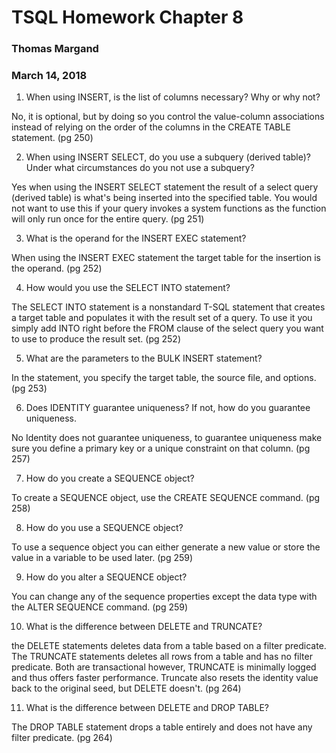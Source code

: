 # TSQL Homework Chapter 8
### Thomas Margand
### March 14, 2018


1. When using INSERT, is the list of columns necessary? Why or why not?

No, it is optional, but by doing so you control the value-column associations instead of relying on the order of the columns in the CREATE TABLE statement. (pg 250)

2. When using INSERT SELECT, do you use a subquery (derived table)? Under what circumstances do you not use a subquery?

Yes when using the INSERT SELECT statement the result of a select query (derived table) is what's being inserted into the specified table.  You would not want to use this if your query invokes a system functions as the function will only run once for the entire query. (pg 251)

3. What is the operand for the INSERT EXEC statement?

When using the INSERT EXEC statement the target table for the insertion is the operand. (pg 252)

4. How would you use the SELECT INTO statement?

The SELECT INTO statement is a nonstandard T-SQL statement that creates a target table and populates it with the result set of a query.  To use it you simply add INTO right before the FROM clause of the select query you want to use to produce the result set. (pg 252)

5. What are the parameters to the BULK INSERT statement?

In the statement, you specify the target table, the source file, and options. (pg 253)

6. Does IDENTITY guarantee uniqueness? If not, how do you guarantee uniqueness.

No Identity does not guarantee uniqueness, to guarantee uniqueness make sure you define a primary key or a unique constraint on that column. (pg 257)

7. How do you create a SEQUENCE object?

To create a SEQUENCE object, use the CREATE SEQUENCE command. (pg 258)

8. How do you use a SEQUENCE object?

To use a sequence object you can either generate a new value or store the value in a variable to be used later. (pg 259)

9. How do you alter a SEQUENCE object?

You can change any of the sequence properties except the data type with the ALTER SEQUENCE command. (pg 259)

10. What is the difference between DELETE and TRUNCATE?

the DELETE statements deletes data from a table based on a filter predicate.  The TRUNCATE statements deletes all rows from a table and has no filter predicate. Both are transactional however, TRUNCATE is minimally logged and thus offers faster performance. Truncate also resets the identity value back to the original seed, but DELETE doesn't. (pg 264)

11. What is the difference between DELETE and DROP TABLE?

The DROP TABLE statement drops a table entirely and does not have any filter predicate. (pg 264)
